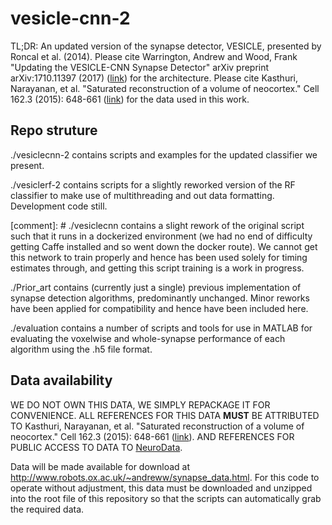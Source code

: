 # vesicle-cnn-2
TL;DR: An updated version of the synapse detector, VESICLE, presented by Roncal et al. (2014).
Please cite Warrington, Andrew and Wood, Frank "Updating the VESICLE-CNN Synapse Detector" arXiv preprint arXiv:1710.11397 (2017) ([link](https://arxiv.org/abs/1710.11397?utm_source=feedburner&utm_medium=feed&utm_campaign=Feed%3A+StatArxiv+%28arXiv.org%29)) for the architecture.
Please cite Kasthuri, Narayanan, et al. "Saturated reconstruction of a volume of neocortex." Cell 162.3 (2015): 648-661 ([link](http://www.cell.com/abstract/S0092-8674(15)00824-7)) for the data used in this work.

## Repo struture
./vesiclecnn-2 contains scripts and examples for the updated classifier we present.

./vesiclerf-2 contains scripts for a slightly reworked version of the RF classifier to make use of multithreading and out data formatting. Development code still.

[comment]: # ./vesiclecnn contains a slight rework of the original script such that it runs in a dockerized environment (we had no end of difficulty getting Caffe installed and so went down the docker route). We cannot get this network to train properly and hence has been used solely for timing estimates through, and getting this script training is a work in progress.

./Prior\_art contains (currently just a single) previous implementation of synapse detection algorithms, predominantly unchanged. Minor reworks have been applied for compatibility and hence have been included here. 

./evaluation contains a number of scripts and tools for use in MATLAB for evaluating the voxelwise and whole-synapse performance of each algorithm using the .h5 file format.

## Data availability
WE DO NOT OWN THIS DATA, WE SIMPLY REPACKAGE IT FOR CONVENIENCE. ALL REFERENCES FOR THIS DATA __MUST__ BE ATTRIBUTED TO Kasthuri, Narayanan, et al. "Saturated reconstruction of a volume of neocortex." Cell 162.3 (2015): 648-661 ([link](http://www.cell.com/abstract/S0092-8674(15)00824-7)). AND REFERENCES FOR PUBLIC ACCESS TO DATA TO [NeuroData](https://neurodata.io>). 

Data will be made available for download at <http://www.robots.ox.ac.uk/~andreww/synapse_data.html>. 
For this code to operate without adjustment, this data must be downloaded and unzipped into the root file of this repository so that the scripts can automatically grab the required data.

